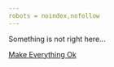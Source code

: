 ```yaml
---
robots = noindex,nofollow
---
```


Something is not right here...

<a class="btn btn-success btn-large" href="/">Make Everything Ok</a>
